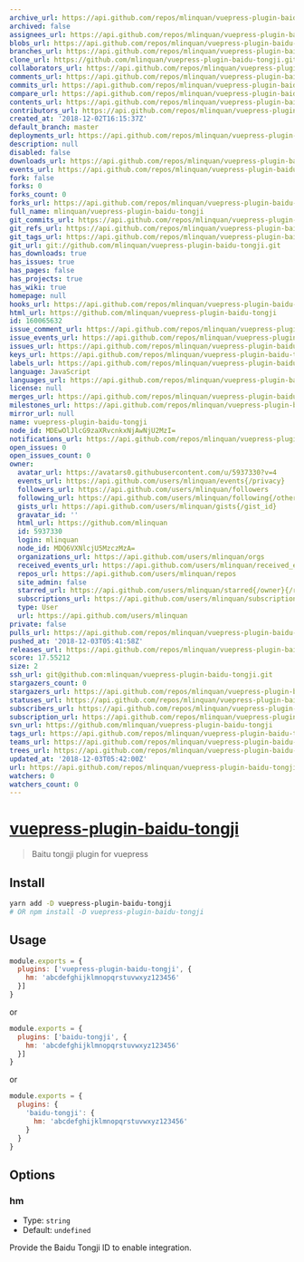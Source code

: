 ```yaml
---
archive_url: https://api.github.com/repos/mlinquan/vuepress-plugin-baidu-tongji/{archive_format}{/ref}
archived: false
assignees_url: https://api.github.com/repos/mlinquan/vuepress-plugin-baidu-tongji/assignees{/user}
blobs_url: https://api.github.com/repos/mlinquan/vuepress-plugin-baidu-tongji/git/blobs{/sha}
branches_url: https://api.github.com/repos/mlinquan/vuepress-plugin-baidu-tongji/branches{/branch}
clone_url: https://github.com/mlinquan/vuepress-plugin-baidu-tongji.git
collaborators_url: https://api.github.com/repos/mlinquan/vuepress-plugin-baidu-tongji/collaborators{/collaborator}
comments_url: https://api.github.com/repos/mlinquan/vuepress-plugin-baidu-tongji/comments{/number}
commits_url: https://api.github.com/repos/mlinquan/vuepress-plugin-baidu-tongji/commits{/sha}
compare_url: https://api.github.com/repos/mlinquan/vuepress-plugin-baidu-tongji/compare/{base}...{head}
contents_url: https://api.github.com/repos/mlinquan/vuepress-plugin-baidu-tongji/contents/{+path}
contributors_url: https://api.github.com/repos/mlinquan/vuepress-plugin-baidu-tongji/contributors
created_at: '2018-12-02T16:15:37Z'
default_branch: master
deployments_url: https://api.github.com/repos/mlinquan/vuepress-plugin-baidu-tongji/deployments
description: null
disabled: false
downloads_url: https://api.github.com/repos/mlinquan/vuepress-plugin-baidu-tongji/downloads
events_url: https://api.github.com/repos/mlinquan/vuepress-plugin-baidu-tongji/events
fork: false
forks: 0
forks_count: 0
forks_url: https://api.github.com/repos/mlinquan/vuepress-plugin-baidu-tongji/forks
full_name: mlinquan/vuepress-plugin-baidu-tongji
git_commits_url: https://api.github.com/repos/mlinquan/vuepress-plugin-baidu-tongji/git/commits{/sha}
git_refs_url: https://api.github.com/repos/mlinquan/vuepress-plugin-baidu-tongji/git/refs{/sha}
git_tags_url: https://api.github.com/repos/mlinquan/vuepress-plugin-baidu-tongji/git/tags{/sha}
git_url: git://github.com/mlinquan/vuepress-plugin-baidu-tongji.git
has_downloads: true
has_issues: true
has_pages: false
has_projects: true
has_wiki: true
homepage: null
hooks_url: https://api.github.com/repos/mlinquan/vuepress-plugin-baidu-tongji/hooks
html_url: https://github.com/mlinquan/vuepress-plugin-baidu-tongji
id: 160065632
issue_comment_url: https://api.github.com/repos/mlinquan/vuepress-plugin-baidu-tongji/issues/comments{/number}
issue_events_url: https://api.github.com/repos/mlinquan/vuepress-plugin-baidu-tongji/issues/events{/number}
issues_url: https://api.github.com/repos/mlinquan/vuepress-plugin-baidu-tongji/issues{/number}
keys_url: https://api.github.com/repos/mlinquan/vuepress-plugin-baidu-tongji/keys{/key_id}
labels_url: https://api.github.com/repos/mlinquan/vuepress-plugin-baidu-tongji/labels{/name}
language: JavaScript
languages_url: https://api.github.com/repos/mlinquan/vuepress-plugin-baidu-tongji/languages
license: null
merges_url: https://api.github.com/repos/mlinquan/vuepress-plugin-baidu-tongji/merges
milestones_url: https://api.github.com/repos/mlinquan/vuepress-plugin-baidu-tongji/milestones{/number}
mirror_url: null
name: vuepress-plugin-baidu-tongji
node_id: MDEwOlJlcG9zaXRvcnkxNjAwNjU2MzI=
notifications_url: https://api.github.com/repos/mlinquan/vuepress-plugin-baidu-tongji/notifications{?since,all,participating}
open_issues: 0
open_issues_count: 0
owner:
  avatar_url: https://avatars0.githubusercontent.com/u/5937330?v=4
  events_url: https://api.github.com/users/mlinquan/events{/privacy}
  followers_url: https://api.github.com/users/mlinquan/followers
  following_url: https://api.github.com/users/mlinquan/following{/other_user}
  gists_url: https://api.github.com/users/mlinquan/gists{/gist_id}
  gravatar_id: ''
  html_url: https://github.com/mlinquan
  id: 5937330
  login: mlinquan
  node_id: MDQ6VXNlcjU5MzczMzA=
  organizations_url: https://api.github.com/users/mlinquan/orgs
  received_events_url: https://api.github.com/users/mlinquan/received_events
  repos_url: https://api.github.com/users/mlinquan/repos
  site_admin: false
  starred_url: https://api.github.com/users/mlinquan/starred{/owner}{/repo}
  subscriptions_url: https://api.github.com/users/mlinquan/subscriptions
  type: User
  url: https://api.github.com/users/mlinquan
private: false
pulls_url: https://api.github.com/repos/mlinquan/vuepress-plugin-baidu-tongji/pulls{/number}
pushed_at: '2018-12-03T05:41:58Z'
releases_url: https://api.github.com/repos/mlinquan/vuepress-plugin-baidu-tongji/releases{/id}
score: 17.55212
size: 2
ssh_url: git@github.com:mlinquan/vuepress-plugin-baidu-tongji.git
stargazers_count: 0
stargazers_url: https://api.github.com/repos/mlinquan/vuepress-plugin-baidu-tongji/stargazers
statuses_url: https://api.github.com/repos/mlinquan/vuepress-plugin-baidu-tongji/statuses/{sha}
subscribers_url: https://api.github.com/repos/mlinquan/vuepress-plugin-baidu-tongji/subscribers
subscription_url: https://api.github.com/repos/mlinquan/vuepress-plugin-baidu-tongji/subscription
svn_url: https://github.com/mlinquan/vuepress-plugin-baidu-tongji
tags_url: https://api.github.com/repos/mlinquan/vuepress-plugin-baidu-tongji/tags
teams_url: https://api.github.com/repos/mlinquan/vuepress-plugin-baidu-tongji/teams
trees_url: https://api.github.com/repos/mlinquan/vuepress-plugin-baidu-tongji/git/trees{/sha}
updated_at: '2018-12-03T05:42:00Z'
url: https://api.github.com/repos/mlinquan/vuepress-plugin-baidu-tongji
watchers: 0
watchers_count: 0
---
```


# [vuepress-plugin-baidu-tongji](https://github.com/mlinquan/vuepress-plugin-baidu-tongji)

> Baitu tongji plugin for vuepress

## Install

```bash
yarn add -D vuepress-plugin-baidu-tongji
# OR npm install -D vuepress-plugin-baidu-tongji
```

## Usage

```javascript
module.exports = {
  plugins: ['vuepress-plugin-baidu-tongji', {
    hm: 'abcdefghijklmnopqrstuvwxyz123456'
  }]
}
```
or
```javascript
module.exports = {
  plugins: ['baidu-tongji', {
    hm: 'abcdefghijklmnopqrstuvwxyz123456'
  }]
}
```
or
```javascript
module.exports = {
  plugins: {
    'baidu-tongji': {
      hm: 'abcdefghijklmnopqrstuvwxyz123456'
    }
  }
}
```

## Options

### hm

- Type: `string`
- Default: `undefined`

Provide the Baidu Tongji ID to enable integration.

